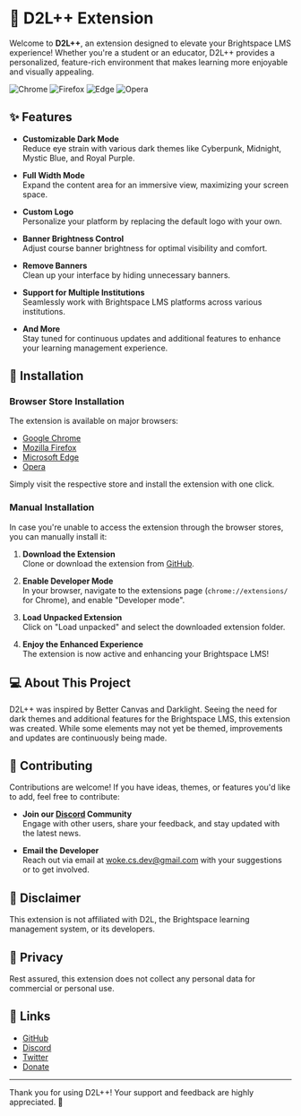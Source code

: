 # 🎨 D2L++ Extension

Welcome to **D2L++**, an extension designed to elevate your Brightspace LMS experience! Whether you're a student or an educator, D2L++ provides a personalized, feature-rich environment that makes learning more enjoyable and visually appealing.

![Chrome](https://upload.wikimedia.org/wikipedia/commons/thumb/a/a6/Google_Chrome_icon_%282011%29.png/64px-Google_Chrome_icon_%282011%29.png) ![Firefox](https://upload.wikimedia.org/wikipedia/commons/thumb/3/3b/Firefox_logo%2C_2019.svg/64px-Firefox_logo%2C_2019.svg.png) ![Edge](https://upload.wikimedia.org/wikipedia/commons/thumb/2/20/Microsoft_Edge_logo_%282019%29.svg/64px-Microsoft_Edge_logo_%282019%29.svg.png) ![Opera](https://upload.wikimedia.org/wikipedia/commons/thumb/4/49/Opera_2015_icon.svg/64px-Opera_2015_icon.svg.png)

## ✨ Features

- **Customizable Dark Mode**  
  Reduce eye strain with various dark themes like Cyberpunk, Midnight, Mystic Blue, and Royal Purple.

- **Full Width Mode**  
  Expand the content area for an immersive view, maximizing your screen space.

- **Custom Logo**  
  Personalize your platform by replacing the default logo with your own.

- **Banner Brightness Control**  
  Adjust course banner brightness for optimal visibility and comfort.

- **Remove Banners**  
  Clean up your interface by hiding unnecessary banners.

- **Support for Multiple Institutions**  
  Seamlessly work with Brightspace LMS platforms across various institutions.

- **And More**  
  Stay tuned for continuous updates and additional features to enhance your learning management experience.

## 🚀 Installation

### Browser Store Installation

The extension is available on major browsers:
- [Google Chrome](#)
- [Mozilla Firefox](#)
- [Microsoft Edge](#)
- [Opera](#)

Simply visit the respective store and install the extension with one click.

### Manual Installation

In case you're unable to access the extension through the browser stores, you can manually install it:

1. **Download the Extension**  
   Clone or download the extension from [GitHub](#).

2. **Enable Developer Mode**  
   In your browser, navigate to the extensions page (`chrome://extensions/` for Chrome), and enable "Developer mode".

3. **Load Unpacked Extension**  
   Click on "Load unpacked" and select the downloaded extension folder.

4. **Enjoy the Enhanced Experience**  
   The extension is now active and enhancing your Brightspace LMS!

## 💻 About This Project

D2L++ was inspired by Better Canvas and Darklight. Seeing the need for dark themes and additional features for the Brightspace LMS, this extension was created. While some elements may not yet be themed, improvements and updates are continuously being made.

## 👥 Contributing

Contributions are welcome! If you have ideas, themes, or features you'd like to add, feel free to contribute:

- **Join our [Discord](#) Community**  
  Engage with other users, share your feedback, and stay updated with the latest news.

- **Email the Developer**  
  Reach out via email at woke.cs.dev@gmail.com with your suggestions or to get involved.

## 📜 Disclaimer

This extension is not affiliated with D2L, the Brightspace learning management system, or its developers.

## 🔐 Privacy

Rest assured, this extension does not collect any personal data for commercial or personal use.

## 📝 Links

- [GitHub](#)
- [Discord](#)
- [Twitter](#)
- [Donate](#)

---

Thank you for using D2L++! Your support and feedback are highly appreciated. 🚀
